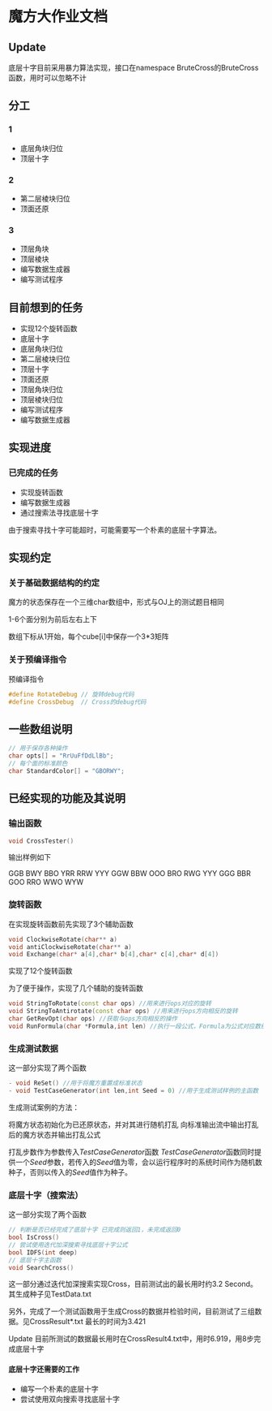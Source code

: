 # 魔方大作业文档
## Update
底层十字目前采用暴力算法实现，接口在namespace BruteCross的BruteCross函数，用时可以忽略不计
## 分工
### 1
- 底层角块归位
- 顶层十字
### 2
- 第二层棱块归位
- 顶面还原
### 3
- 顶层角块
- 顶层棱块
- 编写数据生成器
- 编写测试程序

## 目前想到的任务
- 实现12个旋转函数
- 底层十字
- 底层角块归位
- 第二层棱块归位
- 顶层十字
- 顶面还原
- 顶层角块归位
- 顶层棱块归位
- 编写测试程序
- 编写数据生成器
## 实现进度
### 已完成的任务
- 实现旋转函数
- 编写数据生成器
- 通过搜索法寻找底层十字

由于搜索寻找十字可能超时，可能需要写一个朴素的底层十字算法。

## 实现约定
### 关于基础数据结构的约定
魔方的状态保存在一个三维char数组中，形式与OJ上的测试题目相同

1-6个面分别为前后左右上下

数组下标从1开始，每个cube[i]中保存一个3*3矩阵
### 关于预编译指令
预编译指令
```cpp
#define RotateDebug // 旋转debug代码
#define CrossDebug  // Cross的debug代码
```
## 一些数组说明
```cpp
// 用于保存各种操作
char opts[] = "RrUuFfDdLlBb";
// 每个面的标准颜色
char StandardColor[] = "GBORWY";
```
## 已经实现的功能及其说明

### 输出函数

```cpp
void CrossTester()
```
输出样例如下

GGB BWY BBO YRR RRW YYY 
GGW BBW OOO BRO RWG YYY 
GGG BBR GOO RRO WWO WYW 

### 旋转函数
在实现旋转函数前先实现了3个辅助函数
```cpp
void ClockwiseRotate(char** a)
void antiClockwiseRotate(char** a)
void Exchange(char* a[4],char* b[4],char* c[4],char* d[4])
```
实现了12个旋转函数

为了便于操作，实现了几个辅助的旋转函数
```cpp
void StringToRotate(const char ops) //用来进行ops对应的旋转
void StringToAntirotate(const char ops) //用来进行ops方向相反的旋转
char GetRevOpt(char ops) //获取与ops方向相反的操作
void RunFormula(char *Formula,int len) //执行一段公式，Formula为公式对应数组，len为公式长度
```
### 生成测试数据

这一部分实现了两个函数
```cpp
- void ReSet() //用于将魔方重置成标准状态
- void TestCaseGenerator(int len,int Seed = 0) //用于生成测试样例的主函数
```
生成测试案例的方法：

将魔方状态初始化为已还原状态，并对其进行随机打乱
向标准输出流中输出打乱后的魔方状态并输出打乱公式
    
打乱步数作为参数传入$TestCaseGenerator$函数
$TestCaseGenerator$函数同时提供一个$Seed$参数，若传入的$Seed$值为零，会以运行程序时的系统时间作为随机数种子，否则以传入的$Seed$值作为种子。

### 底层十字（搜索法）
这一部分实现了两个函数
```cpp
// 判断是否已经完成了底层十字 已完成则返回1，未完成返回0
bool IsCross()
// 尝试使用迭代加深搜索寻找底层十字公式
bool IDFS(int deep)
// 底层十字主函数
void SearchCross()
```

这一部分通过迭代加深搜索实现Cross，目前测试出的最长用时约3.2 Second。其生成种子见TestData.txt

另外，完成了一个测试函数用于生成Cross的数据并检验时间，目前测试了三组数据。见CrossResult*.txt
最长的时间为3.421

Update 目前所测试的数据最长用时在CrossResult4.txt中，用时6.919，用8步完成底层十字

#### 底层十字还需要的工作

* 编写一个朴素的底层十字
* 尝试使用双向搜索寻找底层十字
 

